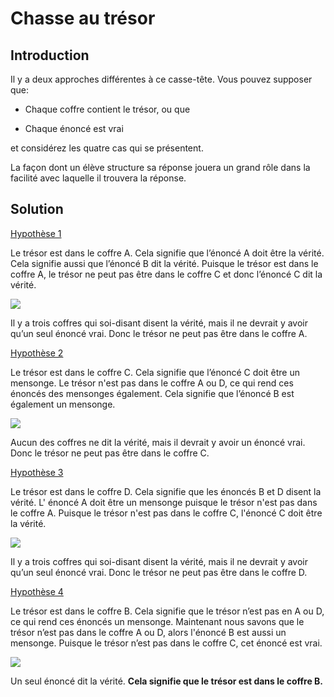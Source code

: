 # Chasse au trésor

## Introduction

Il y a deux approches différentes à ce casse-tête. Vous pouvez supposer que:

* Chaque coffre contient le trésor, ou que

* Chaque énoncé est vrai

et considérez les quatre cas qui se présentent.

La façon dont un élève structure sa réponse jouera un grand rôle dans la facilité avec laquelle il trouvera la réponse.



## Solution

<ins>Hypothèse 1<ins>

Le trésor est dans le coffre A. Cela signifie que l’énoncé A doit être la vérité. Cela signifie aussi que l’énoncé B dit la vérité. Puisque le trésor est dans le coffre A, le trésor ne peut pas être dans le coffre C et donc l’énoncé C dit la vérité.


![](https://github.com/supportingami/sami-maths-club/blob/master/maths-club-pack/images/treasure-hunt-3.png?raw=true)

Il y a trois coffres qui soi-disant disent la vérité, mais il ne devrait y avoir qu’un seul énoncé vrai. Donc le trésor ne peut pas être dans le coffre A.

<ins>Hypothèse 2<ins>

Le trésor est dans le coffre C. Cela signifie que l’énoncé C doit être un mensonge. Le trésor n'est pas dans le coffre A ou D, ce qui rend ces énoncés des mensonges également. Cela signifie que l’énoncé B est également un mensonge.


![](https://github.com/supportingami/sami-maths-club/blob/master/maths-club-pack/images/treasure-hunt-4.png?raw=true)


Aucun des coffres ne dit la vérité, mais il devrait y avoir un énoncé vrai. Donc le trésor ne peut pas être dans le coffre C.

<ins>Hypothèse 3<ins>

Le trésor est dans le coffre D. Cela signifie que les énoncés B et D disent la vérité. L' énoncé A doit être un mensonge puisque le trésor n'est pas dans le coffre A. Puisque le trésor n'est pas dans le coffre C, l'énoncé C doit être la vérité.


![](https://github.com/supportingami/sami-maths-club/blob/master/maths-club-pack/images/treasure-hunt-5.png?raw=true)


Il y a trois coffres qui soi-disant disent la vérité, mais il ne devrait y avoir qu’un seul énoncé vrai. Donc le trésor ne peut pas être dans le coffre D.

<ins>Hypothèse 4<ins>

Le trésor est dans le coffre B. Cela signifie que le trésor n’est pas en A ou D, ce qui rend ces énoncés un mensonge. Maintenant nous savons que le trésor n’est pas dans le coffre A ou D, alors l'énoncé B est aussi un mensonge. Puisque le trésor n’est pas dans le coffre C, cet énoncé est vrai.


![](https://github.com/supportingami/sami-maths-club/blob/master/maths-club-pack/images/treasure-hunt-6.png?raw=true)


Un seul énoncé dit la vérité. **Cela signifie que le trésor est dans le coffre B.**



